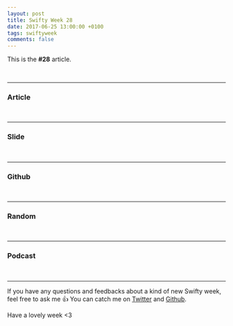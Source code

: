 ```yaml
---
layout: post
title: Swifty Week 28
date: 2017-06-25 13:00:00 +0100
tags: swiftyweek
comments: false
---
```


This is the **#28** article. 

<br>

---

### Article

<br>

---

### Slide

<br>

---

### Github

<br>

---

### Random

<br>

---

### Podcast

<br>

---

If you have any questions and feedbacks about a kind of new Swifty week, feel free to ask me :+1:
You can catch me on [Twitter](https://twitter.com/pixyzehn) and [Github](https://github.com/pixyzehn).

Have a lovely week <3


